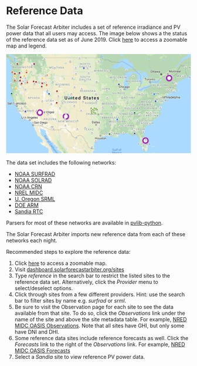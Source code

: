Reference Data
==============

The Solar Forecast Arbiter includes a set of reference irradiance and PV power data that all users may access. The image below shows a the status of the reference data set as of June 2019. Click [here](https://www.google.com/maps/d/u/0/viewer?mid=1sKsG0Uwy4Ozio2a1yfwaaE6OGqGQV1v8&ll=52.42446198117135%2C-119.04500000000004&z=3) to access a zoomable map and legend.

![reference data map](reference_data_map.png)

The data set includes the following networks:

* [NOAA SURFRAD](https://www.esrl.noaa.gov/gmd/grad/surfrad/)
* [NOAA SOLRAD](https://www.esrl.noaa.gov/gmd/grad/solrad/index.html)
* [NOAA CRN](https://www.ncdc.noaa.gov/crn/qcdatasets.html)
* [NREL MIDC](https://midcdmz.nrel.gov/)
* [U. Oregon SRML](http://solardat.uoregon.edu/)
* [DOE ARM](https://www.arm.gov/data)
* [Sandia RTC](https://pv-dashboard.sandia.gov/)

Parsers for most of these networks are available in [pvlib-python](https://pvlib-python.readthedocs.io/en/stable/api.html#io-tools).

The Solar Forecast Arbiter imports new reference data from each of these networks each night.

Recommended steps to explore the reference data:

1. Click [here](https://solarforecastarbiter.org/referencedata/) to access a zoomable map.
2. Visit [dashboard.solarforecastarbiter.org/sites](https://dashboard.solarforecastarbiter.org/sites/)
3. Type *reference* in the search bar to restrict the listed sites to the reference data set. Alternatively, click the *Provider* menu to select/deselect options.
4. Click through sites from a few different providers. Hint: use the search bar to filter sites by name e.g. *surfrad* or *srml*.
5. Be sure to visit the Observation page for each site to see the data available from that site. To do so, click the *Observations* link under the name of the site and above the site metadata table. For example, [NRED MIDC OASIS Observations](https://dashboard.solarforecastarbiter.org/observations/?uuid=9f61b880-7e49-11e9-9624-0a580a8003e9). Note that all sites have GHI, but only some have DNI and DHI.
6. Some reference data sites include reference forecasts as well. Click the *Forecasts* link to the right of the *Observations* link. For example, [NRED MIDC OASIS Forecasts](https://dashboard.solarforecastarbiter.org/forecasts/single/?uuid=9f61b880-7e49-11e9-9624-0a580a8003e9)
6. Select a *Sandia* site to view reference PV power data.
